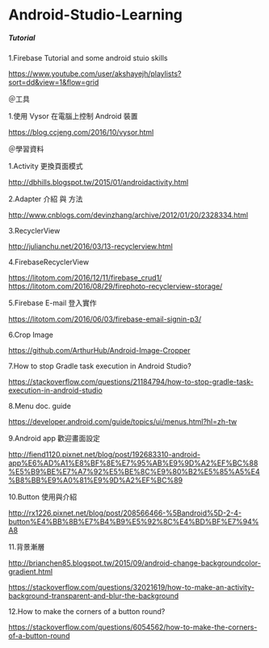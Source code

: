 # Android-Studio-Learning


<h5>Tutorial</h5>

1.Firebase Tutorial and some android stuio skills

https://www.youtube.com/user/akshayejh/playlists?sort=dd&view=1&flow=grid


＠工具

1.使用 Vysor 在電腦上控制 Android 裝置

https://blog.ccjeng.com/2016/10/vysor.html



＠學習資料

1.Activity 更換頁面模式

http://dbhills.blogspot.tw/2015/01/androidactivity.html


2.Adapter 介紹 與 方法

http://www.cnblogs.com/devinzhang/archive/2012/01/20/2328334.html


3.RecyclerView

http://julianchu.net/2016/03/13-recyclerview.html

4.FirebaseRecyclerView

https://litotom.com/2016/12/11/firebase_crud1/
https://litotom.com/2016/08/29/firephoto-recyclerview-storage/

5.Firebase E-mail 登入實作

https://litotom.com/2016/06/03/firebase-email-signin-p3/

6.Crop Image

https://github.com/ArthurHub/Android-Image-Cropper

7.How to stop Gradle task execution in Android Studio?

https://stackoverflow.com/questions/21184794/how-to-stop-gradle-task-execution-in-android-studio

8.Menu doc. guide

https://developer.android.com/guide/topics/ui/menus.html?hl=zh-tw

9.Android app 歡迎畫面設定

http://fiend1120.pixnet.net/blog/post/192683310-android-app%E6%AD%A1%E8%BF%8E%E7%95%AB%E9%9D%A2%EF%BC%88%E5%B9%BE%E7%A7%92%E5%BE%8C%E9%80%B2%E5%85%A5%E4%B8%BB%E9%A0%81%E9%9D%A2%EF%BC%89

10.Button 使用與介紹

http://rx1226.pixnet.net/blog/post/208566466-%5Bandroid%5D-2-4-button%E4%BB%8B%E7%B4%B9%E5%92%8C%E4%BD%BF%E7%94%A8

11.背景漸層

http://brianchen85.blogspot.tw/2015/09/android-change-backgroundcolor-gradient.html

https://stackoverflow.com/questions/32021619/how-to-make-an-activity-background-transparent-and-blur-the-background

12.How to make the corners of a button round?

https://stackoverflow.com/questions/6054562/how-to-make-the-corners-of-a-button-round

